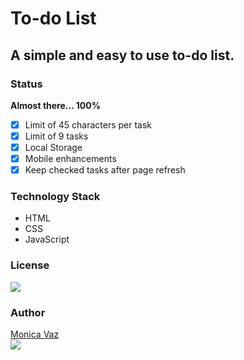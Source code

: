 # To-do List 
## A simple and easy to use to-do list.

### Status
**Almost there... 100%**
- [x] Limit of 45 characters per task
- [x] Limit of 9 tasks
- [x] Local Storage
- [x] Mobile enhancements
- [x] Keep checked tasks after page refresh

### Technology Stack
- HTML
- CSS
- JavaScript

### License
<img src="https://img.shields.io/badge/license-MIT-blue"> </img>

### Author

<a href="https://github.com/M0nicaVaz">Monica Vaz</a>\
<img src="https://img.shields.io/badge/GMAIL-contatomonicavaz%40gmail.com-red"> </img>

